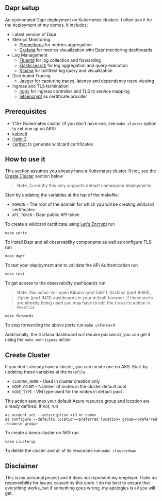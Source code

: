 ## Dapr setup

An opinionated Dapr deployment on Kubernetes clusters. I often use it for the deployment of my demos. It includes:

* Latest version of Dapr
* Metrics Monitoring
  * [Prometheus](https://prometheus.io/) for metrics aggregation
  * [Grafana](https://grafana.com/) for metrics visualization with Dapr monitoring dashboards
* Log Management
  * [Fluentd](https://www.fluentd.org/) for log collection and forwarding
  * [Elasticsearch](https://www.elastic.co/) for log aggregation and query execution
  * [Kibana](https://www.elastic.co/products/kibana) for tull0text log query and visualization
* Distributed Tracing
  * [Jaeger](https://www.jaegertracing.io/) for capturing traces, latency and dependency trace viewing
* Ingress and TLS termination
  * [ngnx](https://nginx.org/en/) for ingress controller and TLS to service mapping 
  * [letsencrypt](https://letsencrypt.org/) as certificate provider
  
## Prerequisites

* 1.15+ Kubernates cluster (if you don't have one, see `make cluster` option to set one up on AKS)
* [kubectl](https://kubernetes.io/docs/tasks/tools/install-kubectl/)
* [Helm 3](https://helm.sh/docs/intro/install/)
* [certbot](https://certbot.eff.org/) to generate wildcard certificates 

## How to use it

This section assumes you already have a Kubernates cluster. If not, see the [Create Cluster](#create-cluster) section below

> Note, Currently this only supports default namespace deployments

Start by updating the variables at the top of the makefile:

* `DOMAIN` - The root of the domain for which you will be creating wildcard certificates
* `API_TOKEN` - Dapr public API token 


To create a wildcard certificate using [Let's Encrypt](https://letsencrypt.org/) run

```shell
make certs
```

To install Dapr and all observability components as well as configure TLS run 

```shell
make dapr
```

To test your deployment and to validate the API Authentication run

```shell
make test
```

To get access to the observability dashboards run

> Note, this action will open Kibana (port 5601), Grafana (port 8080), Zipkin (port 9411) dashboards in your default browser. If these ports are already being used you may have to edit the `forwards` action in `Makefile`

```shell
make forwards
```

To stop forwarding the above ports run `make unforward`

Additionally, the Grafana dashboard will require password, you can get it using the `make metricpass` action

## Create Cluster

If you don't already have a cluster, you can create one on AKS. Start by updating these variables at the `Makefile`

* `CLUSTER_NAME` - Used in cluster creation only 
* `NODE_COUNT` - NUmber of nodes in the cluster default pool
* `NODE_TYPE` - VM type used for the nodes in default pool 

This action assumes your default Azure resource group and location are already defined. If not, run

```shell
az account set --subscription <id or name>
az configure --defaults location=<preferred location> group=<preferred resource group>
```

To create a demo cluster on AKS run

```shell
make clusterup
```

To delete the cluster and all of its resources run `make clusterdown`

## Disclaimer

This is my personal project and it does not represent my employer. I take no responsibility for issues caused by this code. I do my best to ensure that everything works, but if something goes wrong, my apologies is all you will get.